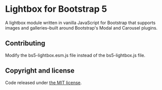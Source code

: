 Lightbox for Bootstrap 5
========

A lightbox module written in vanilla JavaScript for Bootstrap that supports images and galleries–built around Bootstrap's Modal and Carousel plugins.

Contributing
----
Modify the bs5-lightbox.esm.js file instead of the bs5-lightbox.js file.

Copyright and license
----

Code released under [the MIT license](https://github.com/trvswgnr/bs5-lightbox/blob/master/LICENSE).
